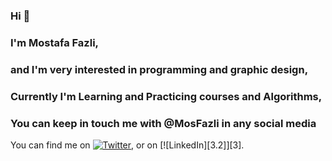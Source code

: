 ### Hi  👋
### I'm Mostafa Fazli,
### and I'm very interested in programming and graphic design,
### Currently I'm Learning and Practicing courses and Algorithms,
### You can keep in touch me with @MosFazli in any social media
<!-- Actual text -->

You can find me on [![Twitter][1.2]][1], or on [![LinkedIn][3.2]][3].

<!-- Icons -->

[1.2]: http://i.imgur.com/wWzX9uB.png (twitter icon without padding)
[2.2]: https://raw.githubusercontent.com/MartinHeinz/MartinHeinz/master/linkedin-3-16.png (LinkedIn icon without padding)

<!-- Links to your social media accounts -->

[1]: https://twitter.com/MosFazli
[2]: https://www.linkedin.com/in/MosFazli/
